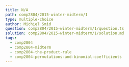 ```yaml
---
title: N/A
path: comp2804/2015-winter-midterm/1
type: multiple-choice
author: Michiel Smid
question: comp2804/2015-winter-midterm/1/question.ts
solution: comp2804/2015-winter-midterm/1/solution.md
tags:
  - comp2804
  - comp2804-midterm
  - comp2804-the-product-rule
  - comp2804-permutations-and-binomial-coefficients
---
```

